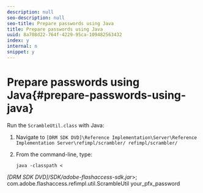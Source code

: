 ```yaml
---
description: null
seo-description: null
seo-title: Prepare passwords using Java
title: Prepare passwords using Java
uuid: 8a708d22-764f-4229-95ca-109482563432
index: y
internal: n
snippet: y
---
```


# Prepare passwords using Java{#prepare-passwords-using-java}

Run the `ScrambleUtil.class` with Java: 

1. Navigate to `[DRM SDK DVD]\Reference Implementation\Server\Reference Implementation Server\refimpl/scrambler/ refimpl/scrambler/`
1. From the command-line, type:

   ```
   java -classpath < 
<i>[DRM SDK DVD]/SDK/adobe-flashaccess-sdk.jar</i>>;  
       com.adobe.flashaccess.refimpl.util.ScrambleUtil your_pfx_password
   ```

